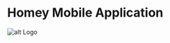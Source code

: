 # Homey Mobile Application

![alt Logo](https://github.com/AhmedHf/Homey/app/assets/images/image.png)
